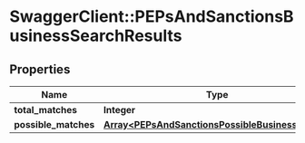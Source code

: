 # SwaggerClient::PEPsAndSanctionsBusinessSearchResults

## Properties
Name | Type | Description | Notes
------------ | ------------- | ------------- | -------------
**total_matches** | **Integer** |  | [optional] 
**possible_matches** | [**Array&lt;PEPsAndSanctionsPossibleBusinessMatch&gt;**](PEPsAndSanctionsPossibleBusinessMatch.md) |  | [optional] 


